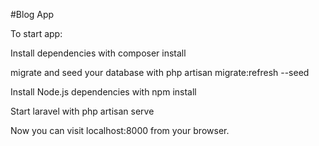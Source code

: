 #Blog App

To start  app:

Install dependencies with composer install

migrate and seed your database with php artisan migrate:refresh --seed

Install Node.js dependencies with npm install

Start laravel with php artisan serve

Now you can visit localhost:8000 from your browser.
